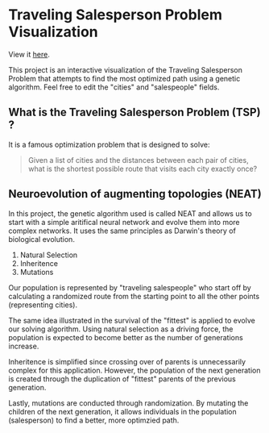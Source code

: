 # Traveling Salesperson Problem Visualization

View it [here](https://shaurya-sarma.github.io/traveling-sales-man-problem/).

This project is an interactive visualization of the Traveling Salesperson Problem that attempts to find the most optimized path using a genetic algorithm. Feel free to edit the "cities" and "salespeople" fields. 

## What is the Traveling Salesperson Problem (TSP) ?

It is a famous optimization problem that is designed to solve:

> Given a list of cities and the distances between each pair of cities, what is the shortest possible route that visits each city exactly once?

## Neuroevolution of augmenting topologies (NEAT)

In this project, the genetic algorithm used is called NEAT and allows us to start with a simple aritifical neural network and evolve them into more complex networks. It uses the same principles as Darwin's theory of biological evolution. 

1. Natural Selection
2. Inheritence 
3. Mutations 

Our population is represented by "traveling salespeople" who start off by calculating a randomized route from the starting point to all the other points (representing cities). 

The same idea illustrated in the survival of the "fittest" is applied to evolve our solving algorithm. Using natural selection as a driving force, the population is expected to become better as the number of generations increase. 

Inheritence is simplified since crossing over of parents is unnecessarily complex for this application. However, the population of the next generation is created through the duplication of "fittest" parents of the previous generation.

Lastly, mutations are conducted through randomization. By mutating the children of the next generation, it allows individuals in the population (salesperson) to find a better, more optimzied path.
